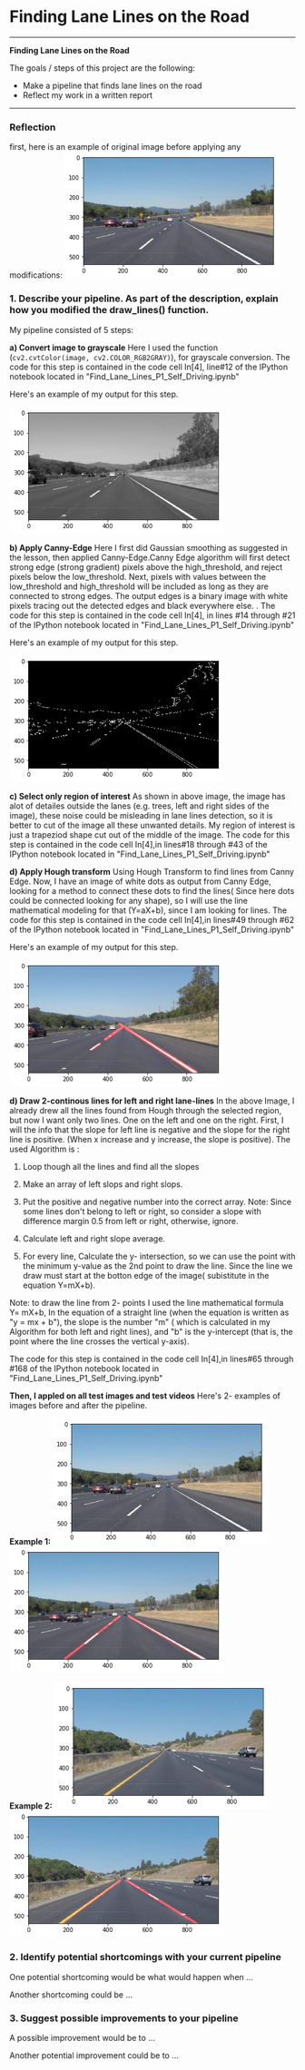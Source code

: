 # **Finding Lane Lines on the Road** 

---

**Finding Lane Lines on the Road**

The goals / steps of this project are the following:
* Make a pipeline that finds lane lines on the road
* Reflect my work in a written report


[//]: # (Image References)

[image1]: ./test_images_output/grayscale.png "Grayscale"
[image2]: ./test_images_output/Canny-Edge.png "CannyEdge"
[image3]: ./test_images_output/Hough-transform.png "HoughTransform"
[image4]: ./test_images_output/test1_before_pipeline.png "test1"
[image5]: ./test_images_output/test1_after_pipeline.png "test1_pipeline"
[image6]: ./test_images_output/test2_before_pipeline.png "test2"
[image7]: ./test_images_output/test2_after_pipeline.png "test2_pipeline"

---

### Reflection

first, here is an example of original image before applying any modifications:
![test1_img][image4]
### 1. Describe your pipeline. As part of the description, explain how you modified the draw_lines() function.

My pipeline consisted of 5 steps:

**a) Convert image to grayscale**
  Here  I used the function (`cv2.cvtColor(image, cv2.COLOR_RGB2GRAY)`), for grayscale conversion. 
The code for this step is contained in the code cell In[4], line#12 of the IPython notebook located in "Find_Lane_Lines_P1_Self_Driving.ipynb"

Here's an example of my output for this step. 

![Grayscale_img][image1]

**b) Apply Canny-Edge**
 Here  I first did Gaussian smoothing as suggested in the lesson, then applied Canny-Edge.Canny Edge algorithm will first detect strong edge (strong gradient) pixels above the high_threshold, and reject pixels below the low_threshold. Next, pixels with values between the low_threshold and high_threshold will be included as long as they are connected to strong edges. The output edges is a binary image with white pixels tracing out the detected edges and black everywhere else. . 
The code for this step is contained in the code cell In[4], in lines #14 through #21  of the IPython notebook located in "Find_Lane_Lines_P1_Self_Driving.ipynb"

Here's an example of my output for this step. 

![CannyEdge_img][image2]

**c) Select only region of interest**
  As shown in above image, the image has alot of detailes outside the lanes (e.g. trees, left and right sides of the image), these noise could be misleading in lane lines detection, so it is better to cut of the image all these unwanted details. My region of interest is just a trapeziod shape cut out of the middle of the image. 
The code for this step is contained in the code cell In[4],in  lines#18 through #43 of the IPython notebook located in "Find_Lane_Lines_P1_Self_Driving.ipynb"

**d) Apply Hough transform**
 Using Hough Transform to find lines from Canny Edge. Now, I have an image of white dots as output from Canny Edge, looking for a method to connect these dots to find the lines( Since here dots could be connected looking for any shape), so I will use the line mathematical modeling for that (Y=aX+b), since I am looking for lines.
The code for this step is contained in the code cell In[4],in  lines#49 through #62 of the IPython notebook located in "Find_Lane_Lines_P1_Self_Driving.ipynb"

Here's an example of my output for this step. 

![HoughTransform_img][image3]

**d) Draw 2-continous lines for left and right lane-lines**
In the above Image, I already drew all the lines found from Hough through the selected region, but now I want only two lines. One on the left and one on the right. First, I will the info that the slope for left line is negative and the slope for the right line is positive. (When x increase and y increase, the slope is positive). The used Algorithm is :

  1) Loop though all the lines and find all the slopes

  2) Make an array of left slops and right slops.

  3) Put the positive and negative number into the correct array. Note: Since some lines don't belong to left or right, so consider a        slope with difference margin 0.5 from left or right, otherwise, ignore.

  4) Calculate left and right slope average.

  5) For every line, Calculate the y- intersection, so we can use the point with the minimum y-value as the 2nd point to draw the line.   Since the line we draw must start at the botton edge of the image( subistitute in the equation Y=mX+b).

Note: to draw the line from 2- points I used the line mathematical formula Y= mX+b, In the equation of a straight line (when the equation is written as "y = mx + b"), the slope is the number "m" ( which is calculated in my Algorithm for both left and right lines), and "b" is the y-intercept (that is, the point where the line crosses the vertical y-axis).

The code for this step is contained in the code cell In[4],in  lines#65 through #168 of the IPython notebook located in "Find_Lane_Lines_P1_Self_Driving.ipynb"


**Then, I appled on all test images and test videos**
Here's 2- examples of  images before and after the pipeline. 

**Example 1:**
![test1_before_pipeline img][image4]
![test1_after_pipeline img][image5]

**Example 2:**
![test2_before_pipeline img][image6]
![test2_after_pipeline img][image7]


### 2. Identify potential shortcomings with your current pipeline


One potential shortcoming would be what would happen when ... 

Another shortcoming could be ...


### 3. Suggest possible improvements to your pipeline

A possible improvement would be to ...

Another potential improvement could be to ...
